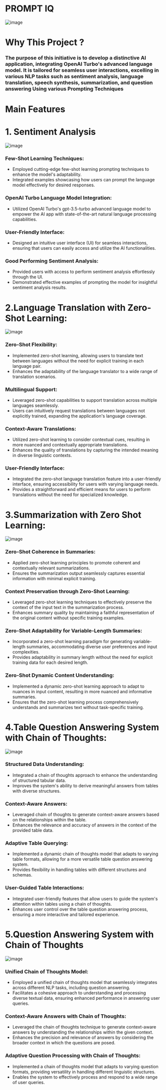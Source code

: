 # PROMPT IQ 

![image](https://github.com/praveendecode/PromptIQ/assets/95226524/8874cd98-f795-4a41-9229-3ecd27f7fc62)


# **Why This Project ?**
### **The purpose of this initiative is to develop a distinctive AI application, integrating OpenAI Turbo's advanced language model. It is tailored for seamless user interactions, excelling in various NLP tasks such as sentiment analysis, language translation, speech synthesis, summarization, and question answering Using various Prompting Techniques**



# **Main Features** 



# **1. Sentiment Analysis**

![image](https://github.com/praveendecode/PromptIQ/assets/95226524/7aa46cab-9cd8-4ece-8778-67deb38ca48f)




 ### **Few-Shot Learning Techniques:**
   - Employed cutting-edge few-shot learning prompting techniques to enhance the model's adaptability.
   - Integrated examples showcasing how users can prompt the language model effectively for desired responses.

### **OpenAI Turbo Language Model Integration:**
   - Utilized OpenAI Turbo's gpt-3.5-turbo advanced language model to empower the AI app with state-of-the-art natural language processing capabilities.

### **User-Friendly Interface:**
   - Designed an intuitive user interface (UI) for seamless interactions, ensuring that users can easily access and utilize the AI functionalities.

### **Good Performing Sentiment Analysis:**
   - Provided users with access to perform sentiment analysis effortlessly through the UI.
   - Demonstrated effective examples of prompting the model for insightful sentiment analysis results.


# **2.Language Translation with Zero-Shot Learning:**

 ![image](https://github.com/praveendecode/PromptIQ/assets/95226524/35d06ed5-d629-40c9-acaf-48fa994cd262)



###  **Zero-Shot Flexibility:**
   - Implemented zero-shot learning, allowing users to translate text between languages without the need for explicit training in each language pair.
   - Enhances the adaptability of the language translator to a wide range of translation scenarios.

### **Multilingual Support:**
   - Leveraged zero-shot capabilities to support translation across multiple languages seamlessly.
   - Users can intuitively request translations between languages not explicitly trained, expanding the application's language coverage.

### **Context-Aware Translations:**
   - Utilized zero-shot learning to consider contextual cues, resulting in more nuanced and contextually appropriate translations.
   - Enhances the quality of translations by capturing the intended meaning in diverse linguistic contexts.

### **User-Friendly Interface:**
   - Integrated the zero-shot language translation feature into a user-friendly interface, ensuring accessibility for users with varying language needs.
   - Provides a straightforward and efficient means for users to perform translations without the need for specialized knowledge.



# **3.Summarization with Zero Shot Learning:**

  ![image](https://github.com/praveendecode/PromptIQ/assets/95226524/069135e2-dc3a-42ef-9d8c-822eafedde93)

### **Zero-Shot Coherence in Summaries:**
   - Applied zero-shot learning principles to promote coherent and contextually relevant summarizations.
   - Ensures the summarization output seamlessly captures essential information with minimal explicit training.

### **Context Preservation through Zero-Shot Learning:**
   - Leveraged zero-shot learning techniques to effectively preserve the context of the input text in the summarization process.
   - Enhances summary quality by maintaining a faithful representation of the original content without specific training examples.

### **Zero-Shot Adaptability for Variable-Length Summaries:**
   - Incorporated a zero-shot learning paradigm for generating variable-length summaries, accommodating diverse user preferences and input complexities.
   - Provides adaptability in summary length without the need for explicit training data for each desired length.

### **Zero-Shot Dynamic Content Understanding:**
   - Implemented a dynamic zero-shot learning approach to adapt to nuances in input content, resulting in more nuanced and informative summaries.
   - Ensures that the zero-shot learning process comprehensively understands and summarizes text without task-specific training.




# **4.Table Question Answering System with Chain of Thoughts:**

   ![image](https://github.com/praveendecode/PromptIQ/assets/95226524/8226a4d5-e98b-4f8d-9c79-40115fff369d)

### **Structured Data Understanding:**
   - Integrated a chain of thoughts approach to enhance the understanding of structured tabular data.
   - Improves the system's ability to derive meaningful answers from tables with diverse structures.

### **Context-Aware Answers:**
   - Leveraged chain of thoughts to generate context-aware answers based on the relationships within the table.
   - Enhances the relevance and accuracy of answers in the context of the provided table data.

### **Adaptive Table Querying:**
   - Implemented a dynamic chain of thoughts model that adapts to varying table formats, allowing for a more versatile table question answering system.
   - Provides flexibility in handling tables with different structures and schemas.

### **User-Guided Table Interactions:**
   - Integrated user-friendly features that allow users to guide the system's attention within tables using a chain of thoughts.
   - Enhances user control over the table question answering process, ensuring a more interactive and tailored experience.

# **5.Question Answering System with Chain of Thoughts**

![image](https://github.com/praveendecode/PromptIQ/assets/95226524/440f592f-be4b-40f1-9746-5286d0319d1f)


### **Unified Chain of Thoughts Model:**
   - Employed a unified chain of thoughts model that seamlessly integrates across different NLP tasks, including question answering.
   - Facilitates a cohesive approach to understanding and processing diverse textual data, ensuring enhanced performance in answering user queries.

### **Context-Aware Answers with Chain of Thoughts:**
   - Leveraged the chain of thoughts technique to generate context-aware answers by understanding the relationships within the given context.
   - Enhances the precision and relevance of answers by considering the broader context in which the questions are posed.

### **Adaptive Question Processing with Chain of Thoughts:**
   - Implemented a chain of thoughts model that adapts to varying question formats, providing versatility in handling different linguistic structures.
   - Enables the system to effectively process and respond to a wide range of user queries.

